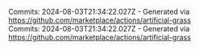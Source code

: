 Commits: 2024-08-03T21:34:22.027Z - Generated via https://github.com/marketplace/actions/artificial-grass
<br>
Commits: 2024-08-03T21:34:22.027Z - Generated via https://github.com/marketplace/actions/artificial-grass
<br>
